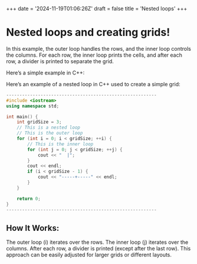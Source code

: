 +++
date = '2024-11-19T01:06:26Z'
draft = false
title = 'Nested loops'
+++
# Nested loops and creating grids!

In this example, the outer loop handles the rows, and the inner loop controls the columns. For each row, the inner loop prints the cells, and after each row, a divider is printed to separate the grid.

Here’s a simple example in C++:

Here’s an example of a nested loop in C++ used to create a simple grid:



```cpp
---------------------------------------------------------
#include <iostream>
using namespace std;

int main() {
    int gridSize = 3;
    // This is a nested loop
    // This is the outer loop
    for (int i = 0; i < gridSize; ++i) {
        // This is the inner loop
        for (int j = 0; j < gridSize; ++j) {
            cout << "  |";
        }
        cout << endl;
        if (i < gridSize - 1) {
            cout << "-----+-----" << endl;
        }
    }

    return 0;
}
---------------------------------------------------------
```


## How It Works:
The outer loop (i) iterates over the rows.
The inner loop (j) iterates over the columns.
After each row, a divider is printed (except after the last row).
This approach can be easily adjusted for larger grids or different layouts.
